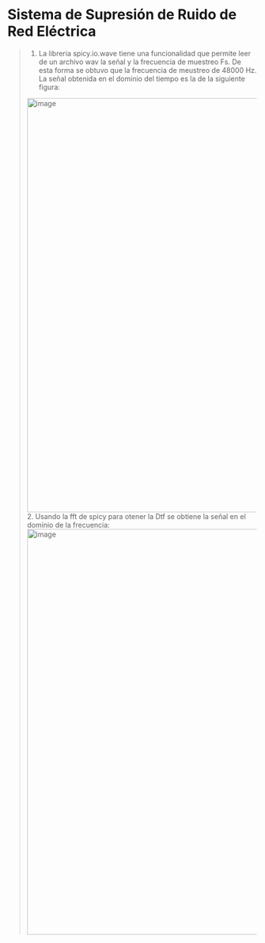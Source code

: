 # Sistema de Supresión de Ruido de Red Eléctrica

>1. La libreria spicy.io.wave tiene una funcionalidad que permite  leer de un archivo wav la señal y la frecuencia de muestreo Fs. De esta forma se obtuvo que la frecuencia de meustreo de 48000 Hz. La señal obtenida en el dominio del tiempo  es la de la siguiente figura:
><img width="836" alt="image" src="https://user-images.githubusercontent.com/104046146/201721628-0ad896a0-21a2-4ca1-bc21-70052b5ac2d2.png">
>2. Usando la fft de spicy para otener la Dtf se obtiene la señal en el dominio de la frecuencia: 
><img width="819" alt="image" src="https://user-images.githubusercontent.com/104046146/201722400-1f270ef0-0031-4fd7-9c1e-d9f0b469135b.png">


